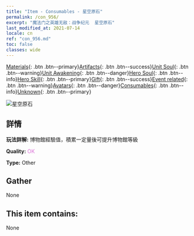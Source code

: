 ```yaml
---
title: "Item - Consumables - 星空原石"
permalink: /con_956/
excerpt: "魔法门之英雄无敌：战争纪元  星空原石"
last_modified_at: 2021-07-14
locale: cn
ref: "con_956.md"
toc: false
classes: wide
---
```

 [Materials](/ItemsCN/){: .btn .btn--primary}[Artifacts](/ItemsCN/Artifacts/){: .btn .btn--success}[Unit Soul](/ItemsCN/UnitSoul/){: .btn .btn--warning}[Unit Awakening](/ItemsCN/UnitAwakening/){: .btn .btn--danger}[Hero Soul](/ItemsCN/HeroSoul/){: .btn .btn--info}[Hero Skill](/ItemsCN/HeroSkill/){: .btn .btn--primary}[Gift](/ItemsCN/Gift/){: .btn .btn--success}[Event related](/ItemsCN/Events/){: .btn .btn--warning}[Avatars](/ItemsCN/Avatars/){: .btn .btn--danger}[Consumables](/ItemsCN/Consumables/){: .btn .btn--info}[Unknown](/ItemsCN/Unknown/){: .btn .btn--primary}

 ![星空原石](/images/t/i_40051.png)

## 詳情
 **玩法詳解:** 博物館經驗值，積累一定量後可提升博物館等級

 **Quality:** <span style="color: #DA70D6">OK</span>

 **Type:** Other

## Gather

  None

## This item contains:

  None

